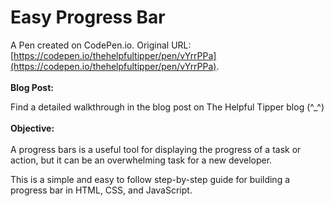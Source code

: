 # Easy Progress Bar

A Pen created on CodePen.io. Original URL: [https://codepen.io/thehelpfultipper/pen/vYrrPPa](https://codepen.io/thehelpfultipper/pen/vYrrPPa).
<br><br>
**Blog Post:**

Find a detailed walkthrough in the blog post on The Helpful Tipper blog (^_^)
<br><br>
**Objective:**
<br><br>
A progress bars is a useful tool for displaying the progress of a task or action, but it can be an overwhelming task for a new developer. 

This is a simple and easy to follow step-by-step guide for building a progress bar in HTML, CSS, and JavaScript.